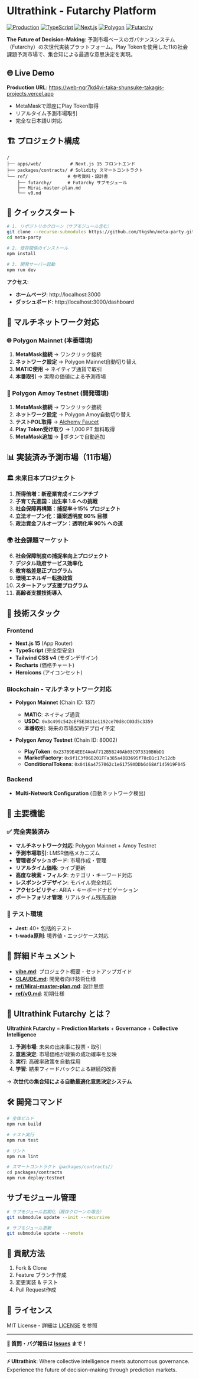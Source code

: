 # Ultrathink - Futarchy Platform

[![Production](https://img.shields.io/badge/Production-Live-green)](https://web-nqr7kd4vi-taka-shunsuke-takagis-projects.vercel.app)
[![TypeScript](https://img.shields.io/badge/TypeScript-5.0-blue)](https://www.typescriptlang.org/)
[![Next.js](https://img.shields.io/badge/Next.js-15-black)](https://nextjs.org/)
[![Polygon](https://img.shields.io/badge/Polygon-Multi--Network-purple)](https://polygon.technology/)
[![Futarchy](https://img.shields.io/badge/Governance-Futarchy-orange)](https://en.wikipedia.org/wiki/Futarchy)

**The Future of Decision-Making**: 予測市場ベースのガバナンスシステム（Futarchy）の次世代実装プラットフォーム。Play Tokenを使用した11の社会課題予測市場で、集合知による最適な意思決定を実現。

## 🌐 Live Demo

**Production URL**: https://web-nqr7kd4vi-taka-shunsuke-takagis-projects.vercel.app

- MetaMaskで即座にPlay Token取得
- リアルタイム予測市場取引
- 完全な日本語UI対応

## 🏗️ プロジェクト構成

```
/
├── apps/web/           # Next.js 15 フロントエンド
├── packages/contracts/ # Solidity スマートコントラクト  
└── ref/               # 参考資料・設計書
    ├── futarchy/      # Futarchy サブモジュール
    ├── Mirai-master-plan.md
    └── v0.md
```

## 🚀 クイックスタート

```bash
# 1. リポジトリのクローン（サブモジュール含む）
git clone --recurse-submodules https://github.com/tkgshn/meta-party.git
cd meta-party

# 2. 依存関係のインストール
npm install

# 3. 開発サーバー起動
npm run dev
```

**アクセス**:
- **ホームページ**: http://localhost:3000
- **ダッシュボード**: http://localhost:3000/dashboard  

## 💎 マルチネットワーク対応

### 🌐 Polygon Mainnet (本番環境)
1. **MetaMask接続** → ワンクリック接続
2. **ネットワーク設定** → Polygon Mainnet自動切り替え
3. **MATIC使用** → ネイティブ通貨で取引
4. **本番取引** → 実際の価値による予測市場

### 🧪 Polygon Amoy Testnet (開発環境)
1. **MetaMask接続** → ワンクリック接続
2. **ネットワーク設定** → Polygon Amoy自動切り替え  
3. **テストPOL取得** → [Alchemy Faucet](https://www.alchemy.com/faucets/polygon-amoy)
4. **Play Token受け取り** → 1,000 PT 無料取得
5. **MetaMask追加** → 🦊ボタンで自動追加

## 📊 実装済み予測市場（11市場）

### 🏛️ 未来日本プロジェクト
1. **所得倍増：新産業育成イニシアチブ** 
2. **子育て先進国：出生率 1.6 への挑戦**
3. **社会保障再構築：捕捉率＋15% プロジェクト**
4. **立法オープン化：議案透明度 80% 目標**
5. **政治資金フルオープン：透明化率 90% への道**

### 🌍 社会課題マーケット  
6. **社会保障制度の捕捉率向上プロジェクト**
7. **デジタル政府サービス効率化**
8. **教育格差是正プログラム**
9. **環境エネルギー転換政策**
10. **スタートアップ支援プログラム**
11. **高齢者支援技術導入**

## 🔧 技術スタック

### Frontend
- **Next.js 15** (App Router)
- **TypeScript** (完全型安全)
- **Tailwind CSS v4** (モダンデザイン)
- **Recharts** (価格チャート)
- **Heroicons** (アイコンセット)

### Blockchain - マルチネットワーク対応
- **Polygon Mainnet** (Chain ID: 137)
  - **MATIC**: ネイティブ通貨
  - **USDC**: `0x3c499c542cEF5E3811e1192ce70d8cC03d5c3359`
  - **本番取引**: 将来の市場契約デプロイ予定

- **Polygon Amoy Testnet** (Chain ID: 80002)
  - **PlayToken**: `0x237B9E4EEE4AeAf712B5B240Ab03C973310B6bD1`
  - **MarketFactory**: `0x9f1C3f06B201FFa385a4BB3695f78cB1c17c12db`
  - **ConditionalTokens**: `0x0416a4757062c1e61759ADDb6d68Af145919F045`

### Backend
- **Multi-Network Configuration** (自動ネットワーク検出)

## 🎯 主要機能

### ✅ 完全実装済み
- **マルチネットワーク対応**: Polygon Mainnet + Amoy Testnet
- **予測市場取引**: LMSR価格メカニズム
- **管理者ダッシュボード**: 市場作成・管理
- **リアルタイム価格**: ライブ更新
- **高度な検索・フィルタ**: カテゴリ・キーワード対応
- **レスポンシブデザイン**: モバイル完全対応
- **アクセシビリティ**: ARIA・キーボードナビゲーション
- **ポートフォリオ管理**: リアルタイム残高追跡

### 🧪 テスト環境
- **Jest**: 40+ 包括的テスト
- **t-wada原則**: 境界値・エッジケース対応

## 📁 詳細ドキュメント

- **[vibe.md](./vibe.md)**: プロジェクト概要・セットアップガイド
- **[CLAUDE.md](./CLAUDE.md)**: 開発者向け技術仕様
- **[ref/Mirai-master-plan.md](./ref/Mirai-master-plan.md)**: 設計思想
- **[ref/v0.md](./ref/v0.md)**: 初期仕様

## 🔮 Ultrathink Futarchy とは？

**Ultrathink Futarchy** = **Prediction Markets** + **Governance** + **Collective Intelligence**

1. **予測市場**: 未来の出来事に投票・取引
2. **意思決定**: 市場価格が政策の成功確率を反映  
3. **実行**: 高確率政策を自動採用
4. **学習**: 結果フィードバックによる継続的改善

→ **次世代の集合知による自動最適化意思決定システム**

## 🛠️ 開発コマンド

```bash
# 全体ビルド
npm run build

# テスト実行  
npm run test

# リント
npm run lint

# スマートコントラクト（packages/contracts/）
cd packages/contracts
npm run deploy:testnet

```

## サブモジュール管理

```bash
# サブモジュール初期化（既存クローンの場合）
git submodule update --init --recursive

# サブモジュール更新
git submodule update --remote
```

## 🤝 貢献方法

1. Fork & Clone
2. Feature ブランチ作成
3. 変更実装 & テスト
4. Pull Request作成

## 📄 ライセンス

MIT License - 詳細は [LICENSE](./LICENSE) を参照

---

**🎯 質問・バグ報告は [Issues](https://github.com/tkgshn/meta-party/issues) まで！**

---

**⚡ Ultrathink**: Where collective intelligence meets autonomous governance. Experience the future of decision-making through prediction markets.
